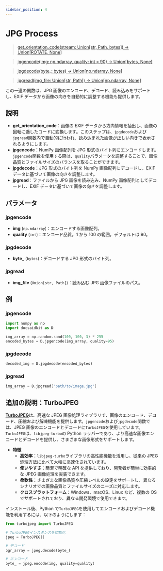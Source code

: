 ```yaml
---
sidebar_position: 4
---
```


# JPG Process

> [get_orientation_code(stream: Union[str, Path, bytes]) -> Union[ROTATE, None]](https://github.com/DocsaidLab/DocsaidKit/blob/012540eebaebb2718987dd3ec0f7dcf40f403caa/docsaidkit/vision/improc.py#L34C5-L34C25)

> [jpgencode(img: np.ndarray, quality: int = 90) -> Union[bytes, None]](https://github.com/DocsaidLab/DocsaidKit/blob/012540eebaebb2718987dd3ec0f7dcf40f403caa/docsaidkit/vision/improc.py#L50)

> [jpgdecode(byte\_: bytes) -> Union[np.ndarray, None]](https://github.com/DocsaidLab/DocsaidKit/blob/012540eebaebb2718987dd3ec0f7dcf40f403caa/docsaidkit/vision/improc.py#L60)

> [jpgread(img_file: Union[str, Path]) -> Union[np.ndarray, None]](https://github.com/DocsaidLab/DocsaidKit/blob/012540eebaebb2718987dd3ec0f7dcf40f403caa/docsaidkit/vision/improc.py#L72)

この一連の関数は、JPG 画像のエンコード、デコード、読み込みをサポートし、EXIF データから画像の向きを自動的に調整する機能も提供します。

## 説明

- **get_orientation_code**：画像の EXIF データから方向情報を抽出し、画像の回転に適したコードに変換します。このステップは、`jpgdecode`および`jpgread`関数内で自動的に行われ、読み込まれた画像が正しい向きで表示されるようにします。
- **jpgencode**：NumPy 画像配列を JPG 形式のバイト列にエンコードします。`jpgencode`関数を使用する際は、`quality`パラメータを調整することで、画像品質とファイルサイズのバランスを取ることができます。
- **jpgdecode**：JPG 形式のバイト列を NumPy 画像配列にデコードし、EXIF データに基づいて画像の向きを調整します。
- **jpgread**：ファイルから JPG 画像を読み込み、NumPy 画像配列としてデコードし、EXIF データに基づいて画像の向きを調整します。

## パラメータ

### jpgencode

- **img** (`np.ndarray`)：エンコードする画像配列。
- **quality** (`int`)：エンコード品質。1 から 100 の範囲。デフォルトは 90。

### jpgdecode

- **byte\_** (`bytes`)：デコードする JPG 形式のバイト列。

### jpgread

- **img_file** (`Union[str, Path]`)：読み込む JPG 画像ファイルのパス。

## 例

### jpgencode

```python
import numpy as np
import docsaidkit as D

img_array = np.random.rand(100, 100, 3) * 255
encoded_bytes = D.jpgencode(img_array, quality=95)
```

### jpgdecode

```python
decoded_img = D.jpgdecode(encoded_bytes)
```

### jpgread

```python
img_array = D.jpgread('path/to/image.jpg')
```

## 追加の説明：TurboJPEG

[**TurboJPEG**](https://github.com/libjpeg-turbo/libjpeg-turbo)は、高速な JPEG 画像処理ライブラリで、画像のエンコード、デコード、圧縮および解凍機能を提供します。`jpgencode`および`jpgdecode`関数では、JPEG 画像のエンコードとデコードに`TurboJPEG`を使用しています。`TurboJPEG`は、`libjpeg-turbo`の Python ラッパーであり、より高速な画像エンコードとデコードを提供し、さまざまな画像形式をサポートします。

- **特徴**
  - **高効率**：`libjpeg-turbo`ライブラリの高性能機能を活用し、従来の JPEG 処理方法に比べて大幅に高速化されています。
  - **使いやすさ**：簡潔で明確な API を提供しており、開発者が簡単に効率的な JPEG 画像処理を実装できます。
  - **柔軟性**：さまざまな画像品質や圧縮レベルの設定をサポートし、異なるシナリオでの画像品質とファイルサイズのニーズに対応します。
  - **クロスプラットフォーム**：Windows、macOS、Linux など、複数の OS でサポートされており、異なる開発環境で使用できます。

インストール後、Python で`TurboJPEG`を使用してエンコードおよびデコード機能を利用するには、以下のようにします：

```python
from turbojpeg import TurboJPEG

# TurboJPEGインスタンスを初期化
jpeg = TurboJPEG()

# デコード
bgr_array = jpeg.decode(byte_)

# エンコード
byte_ = jpeg.encode(img, quality=quality)
```
